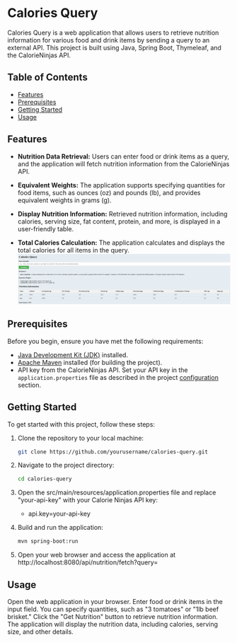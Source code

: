 # Calories Query

Calories Query is a web application that allows users to retrieve nutrition information for various food and drink items by sending a query to an external API. This project is built using Java, Spring Boot, Thymeleaf, and the CalorieNinjas API.

## Table of Contents

- [Features](#features)
- [Prerequisites](#prerequisites)
- [Getting Started](#getting-started)
- [Usage](#usage)


## Features

- **Nutrition Data Retrieval:** Users can enter food or drink items as a query, and the application will fetch nutrition information from the CalorieNinjas API.

- **Equivalent Weights:** The application supports specifying quantities for food items, such as ounces (oz) and pounds (lb), and provides equivalent weights in grams (g).

- **Display Nutrition Information:** Retrieved nutrition information, including calories, serving size, fat content, protein, and more, is displayed in a user-friendly table.

- **Total Calories Calculation:** The application calculates and displays the total calories for all items in the query.
  ![Web App View](./images/CaloriesAppView.png)
## Prerequisites

Before you begin, ensure you have met the following requirements:

- [Java Development Kit (JDK)](https://www.oracle.com/java/technologies/javase-downloads.html) installed.
- [Apache Maven](https://maven.apache.org/download.cgi) installed (for building the project).
- API key from the CalorieNinjas API. Set your API key in the `application.properties` file as described in the project [configuration](#configuration) section.

## Getting Started

To get started with this project, follow these steps:

1. Clone the repository to your local machine:

   ```bash
   git clone https://github.com/yourusername/calories-query.git
2. Navigate to the project directory:
   ```bash
   cd calories-query
3. Open the src/main/resources/application.properties file and replace "your-api-key" with your Calorie Ninjas API key:
      - api.key=your-api-key
4. Build and run the application:
   ```bash
   mvn spring-boot:run
5. Open your web browser and access the application at http://localhost:8080/api/nutrition/fetch?query=

## Usage
Open the web application in your browser.
Enter food or drink items in the input field. You can specify quantities, such as "3 tomatoes" or "1lb beef brisket."
Click the "Get Nutrition" button to retrieve nutrition information.
The application will display the nutrition data, including calories, serving size, and other details.